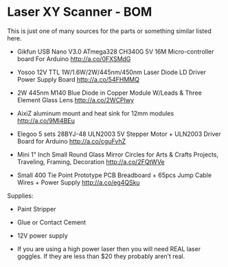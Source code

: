 # Laser XY Scanner - BOM

This is just one of many sources for the parts or something similar listed here.

* Gikfun USB Nano V3.0 ATmega328 CH340G 5V 16M Micro-controller board For Arduino 
http://a.co/0FXSMdG

* Yosoo 12V TTL 1W/1.6W/2W/445nm/450nm Laser Diode LD Driver Power Supply Board
http://a.co/54FHMMQ

* 2W 445nm M140 Blue Diode in Copper Module W/Leads & Three Element Glass Lens
http://a.co/2WCPIwy

* AixiZ aluminum mount and heat sink for 12mm modules
http://a.co/9MI4BEu

* Elegoo 5 sets 28BYJ-48 ULN2003 5V Stepper Motor + ULN2003 Driver Board for Arduino
http://a.co/cguFvhZ

* Mini 1" Inch Small Round Glass Mirror Circles for Arts & Crafts Projects, Traveling, Framing, Decoration
http://a.co/2FQtWVe

* Small 400 Tie Point Prototype PCB Breadboard + 65pcs Jump Cable Wires + Power Supply
http://a.co/eg4QSku

Supplies:

* Paint Stripper
* Glue or Contact Cement
* 12V power supply

* If you are using a high power laser then you will need REAL laser goggles. If they are less than $20 they probably aren’t real.
